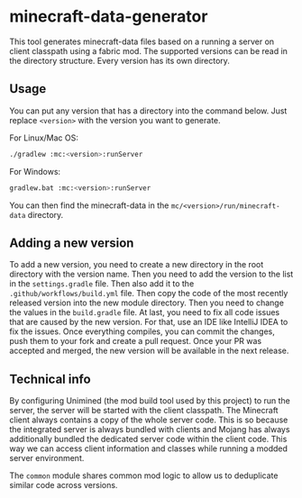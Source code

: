 # minecraft-data-generator

This tool generates minecraft-data files based on a running a server on client classpath using a fabric mod.
The supported versions can be read in the directory structure.
Every version has its own directory.

## Usage

You can put any version that has a directory into the command below.
Just replace `<version>` with the version you want to generate.

For Linux/Mac OS:

```bash
./gradlew :mc:<version>:runServer
```

For Windows:

```bash
gradlew.bat :mc:<version>:runServer
```

You can then find the minecraft-data in the `mc/<version>/run/minecraft-data` directory.

## Adding a new version

To add a new version, you need to create a new directory in the root directory with the version name.
Then you need to add the version to the list in the `settings.gradle` file.
Then also add it to the `.github/workflows/build.yml` file.
Then copy the code of the most recently released version into the new module directory.
Then you need to change the values in the `build.gradle` file.
At last, you need to fix all code issues that are caused by the new version.
For that, use an IDE like IntelliJ IDEA to fix the issues.
Once everything compiles, you can commit the changes, push them to your fork and create a pull request.
Once your PR was accepted and merged, the new version will be available in the next release.

## Technical info

By configuring Unimined (the mod build tool used by this project) to run the server, the server will be started with the client classpath.
The Minecraft client always contains a copy of the whole server code.
This is so because the integrated server is always bundled with clients and Mojang has always additionally bundled the dedicated server code within the client code.
This way we can access client information and classes while running a modded server environment.

The `common` module shares common mod logic to allow us to deduplicate similar code across versions.
